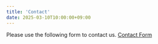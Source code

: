 ```yaml
---
title: 'Contact'
date: 2025-03-10T10:00:00+09:00
---
```


Please use the following form to contact us.
[Contact Form](https://forms.gle/zsmehx2MSNxWu7Pm6)
